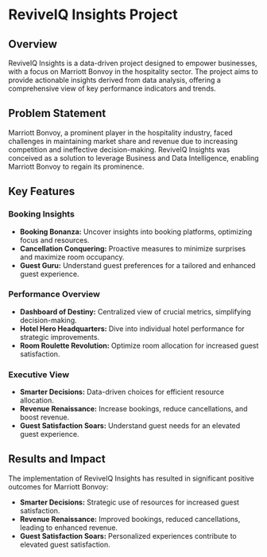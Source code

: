 # ReviveIQ Insights Project
## Overview
ReviveIQ Insights is a data-driven project designed to empower businesses, with a focus on Marriott Bonvoy in the hospitality sector. The project aims to provide actionable insights derived from data analysis, offering a comprehensive view of key performance indicators and trends.
## Problem Statement
Marriott Bonvoy, a prominent player in the hospitality industry, faced challenges in maintaining market share and revenue due to increasing competition and ineffective decision-making. ReviveIQ Insights was conceived as a solution to leverage Business and Data Intelligence, enabling Marriott Bonvoy to regain its prominence.
## Key Features
### Booking Insights
- **Booking Bonanza:** Uncover insights into booking platforms, optimizing focus and resources.
- **Cancellation Conquering:** Proactive measures to minimize surprises and maximize room occupancy.
- **Guest Guru:** Understand guest preferences for a tailored and enhanced guest experience.
### Performance Overview
- **Dashboard of Destiny:** Centralized view of crucial metrics, simplifying decision-making.
- **Hotel Hero Headquarters:** Dive into individual hotel performance for strategic improvements.
- **Room Roulette Revolution:** Optimize room allocation for increased guest satisfaction.
### Executive View
- **Smarter Decisions:** Data-driven choices for efficient resource allocation.
- **Revenue Renaissance:** Increase bookings, reduce cancellations, and boost revenue.
- **Guest Satisfaction Soars:** Understand guest needs for an elevated guest experience.
## Results and Impact
The implementation of ReviveIQ Insights has resulted in significant positive outcomes for Marriott Bonvoy:
- **Smarter Decisions:** Strategic use of resources for increased guest satisfaction.
- **Revenue Renaissance:** Improved bookings, reduced cancellations, leading to enhanced revenue.
- **Guest Satisfaction Soars:** Personalized experiences contribute to elevated guest satisfaction.
